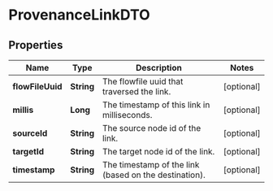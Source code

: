 # ProvenanceLinkDTO

## Properties
Name | Type | Description | Notes
------------ | ------------- | ------------- | -------------
**flowFileUuid** | **String** | The flowfile uuid that traversed the link. |  [optional]
**millis** | **Long** | The timestamp of this link in milliseconds. |  [optional]
**sourceId** | **String** | The source node id of the link. |  [optional]
**targetId** | **String** | The target node id of the link. |  [optional]
**timestamp** | **String** | The timestamp of the link (based on the destination). |  [optional]
